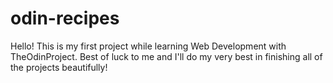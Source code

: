 # odin-recipes
Hello! This is my first project while learning Web Development with TheOdinProject.
Best of luck to me and I'll do my very best in finishing all of the projects beautifully!
